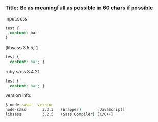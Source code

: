 ### Title: Be as meaningfull as possible in 60 chars if possible

input.scss
```scss
test {
  content: bar
}
```

[libsass 3.5.5] [1]
```css
test {
  content: bar; }
```

ruby sass 3.4.21
```css
test {
  content: bar; }
```

version info:
```cmd
$ node-sass --version
node-sass       3.3.3   (Wrapper)       [JavaScript]
libsass         3.2.5   (Sass Compiler) [C/C++]
```

[1]: http://libsass.ocbnet.ch/srcmap/#dGVzdCB7CiAgY29udGVudDogYmFyOyB9Cg==